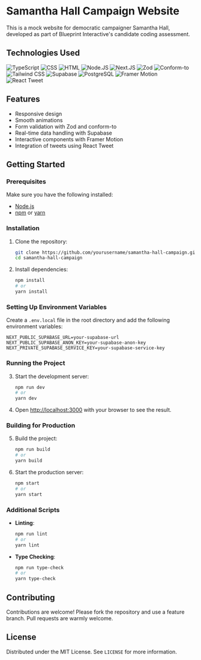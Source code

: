 # Samantha Hall Campaign Website

This is a mock website for democratic campaigner Samantha Hall, developed as part of Blueprint Interactive's candidate coding assessment.

## Technologies Used

![TypeScript](https://img.shields.io/badge/TypeScript-007ACC?style=flat&logo=typescript&logoColor=white)
![CSS](https://img.shields.io/badge/CSS-1572B6?style=flat&logo=css3&logoColor=white)
![HTML](https://img.shields.io/badge/HTML-E34F26?style=flat&logo=html5&logoColor=white)
![Node.JS](https://img.shields.io/badge/Node.JS-339933?style=flat&logo=node.js&logoColor=white)
![Next.JS](https://img.shields.io/badge/Next.JS-000000?style=flat&logo=next.js&logoColor=white)
![Zod](https://img.shields.io/badge/Zod-00BFFF?style=flat)
![Conform-to](https://img.shields.io/badge/Conform--to-FF7F50?style=flat)
![Tailwind CSS](https://img.shields.io/badge/Tailwind_CSS-38B2AC?style=flat&logo=tailwind-css&logoColor=white)
![Supabase](https://img.shields.io/badge/Supabase-3ECF8E?style=flat&logo=supabase&logoColor=white)
![PostgreSQL](https://img.shields.io/badge/PostgreSQL-336791?style=flat&logo=postgresql&logoColor=white)
![Framer Motion](https://img.shields.io/badge/Framer_Motion-0055FF?style=flat&logo=framer&logoColor=white)
![React Tweet](https://img.shields.io/badge/React_Tweet-61DAFB?style=flat&logo=react&logoColor=white)

## Features

- Responsive design
- Smooth animations
- Form validation with Zod and conform-to
- Real-time data handling with Supabase
- Interactive components with Framer Motion
- Integration of tweets using React Tweet

## Getting Started

### Prerequisites

Make sure you have the following installed:

- [Node.js](https://nodejs.org/en/download/)
- [npm](https://www.npmjs.com/get-npm) or [yarn](https://yarnpkg.com/getting-started/install)

### Installation

1. Clone the repository:
   ```sh
   git clone https://github.com/yourusername/samantha-hall-campaign.git
   cd samantha-hall-campaign
   ```

2. Install dependencies:
   ```sh
   npm install
   # or
   yarn install
   ```

### Setting Up Environment Variables

Create a `.env.local` file in the root directory and add the following environment variables:

```plaintext
NEXT_PUBLIC_SUPABASE_URL=your-supabase-url
NEXT_PUBLIC_SUPABASE_ANON_KEY=your-supabase-anon-key
NEXT_PRIVATE_SUPABASE_SERVICE_KEY=your-supabase-service-key
```

### Running the Project

3. Start the development server:
   ```sh
   npm run dev
   # or
   yarn dev
   ```

4. Open [http://localhost:3000](http://localhost:3000) with your browser to see the result.

### Building for Production

5. Build the project:
   ```sh
   npm run build
   # or
   yarn build
   ```

6. Start the production server:
   ```sh
   npm start
   # or
   yarn start
   ```

### Additional Scripts

- **Linting**: 
  ```sh
  npm run lint
  # or
  yarn lint
  ```

- **Type Checking**:
  ```sh
  npm run type-check
  # or
  yarn type-check
  ```

## Contributing

Contributions are welcome! Please fork the repository and use a feature branch. Pull requests are warmly welcome.

## License

Distributed under the MIT License. See `LICENSE` for more information.